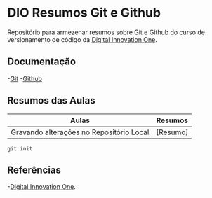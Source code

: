 # DIO Resumos Git e Github

Repositório para armezenar resumos sobre Git e Github do curso de versionamento de código da [Digital Innovation One](https://www.dio.me/en).
## Documentação
-[Git]()
-[Github](https://github.com/)
## Resumos das Aulas
| Aulas | Resumos |
|-------|---------|
|Gravando alterações no Repositório Local | [Resumo] |

```
git init
```

## Referências
-[Digital Innovation One](https://www.dio.me/en).
